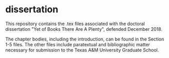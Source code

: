 # dissertation
This repository contains the .tex files associated with the doctoral dissertation "Yet of Books There Are A Plenty", defended December 2018.

The chapter bodies, including the introduction, can be found in the Section 1-5 files. The other files include paratextual and bibliographic matter necessary for submission to the Texas A&M University Graduate School. 
